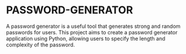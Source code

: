 # PASSWORD-GENERATOR
A password generator is a useful tool that generates strong and
random passwords for users. This project aims to create a
password generator application using Python, allowing users to
specify the length and complexity of the password.
